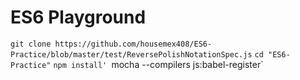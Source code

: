 # ES6 Playground

`git clone https://github.com/housemex408/ES6-Practice/blob/master/test/ReversePolishNotationSpec.js`
`cd "ES6-Practice"`
`npm install'
`mocha --compilers js:babel-register`
